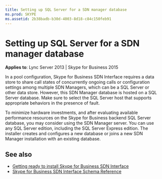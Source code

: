 ```yaml
---
title: Setting up SQL Server for a SDN manager database
ms.prod: SKYPE
ms.assetid: 2b38badb-b30d-4003-8d18-c84c150feb91
---
```



# Setting up SQL Server for a SDN manager database


  
    
    

 **Applies to**: Lync Server 2013 | Skype for Business 2015
 
In a pool configuration, Skype for Business SDN Interface requires a data store to share call states of concurrently ongoing calls or configuration settings among multiple SDN Managers, which can be a SQL Server or other data store. However, this SDN Manager database is hosted on a SQL Server database. Make sure to select the SQL Server host that supports appropriate behaviors in the presence of fault.
  
    
    

To minimize hardware investments, and after evaluating available performance resources on the Skype for Business backend SQL Server database, you may consider using the SDN Manager server. You can use any SQL Server edition, including the SQL Server Express edition. The installer creates and configures a new database or joins a new SDN Manager installation with an existing database.

## See also

-  [Getting ready to install Skype for Business SDN Interface](getting-ready-to-install-sdn-interface.md)
-  [Skype for Business SDN Interface Schema Reference](skype-for-business-sdn-interface-schema-reference.md)
    
  

